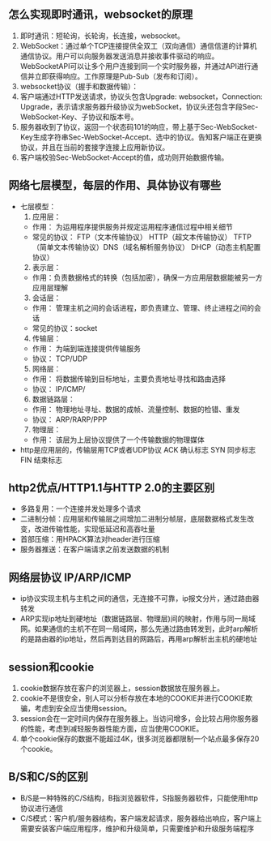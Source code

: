
## 怎么实现即时通讯，websocket的原理
1. 即时通讯：短轮询，长轮询，长连接，websocket。
2. WebSocket：通过单个TCP连接提供全双工（双向通信）通信信道的计算机通信协议。用户可以向服务器发送消息并接收事件驱动的响应。WebSocketAPI可以让多个用户连接到同一个实时服务器，并通过API进行通信并立即获得响应。工作原理是Pub-Sub（发布和订阅）。
3. websocket协议（握手和数据传输）：
  1. 客户端通过HTTP发送请求，协议头包含Upgrade: websocket，Connection: Upgrade，表示请求服务器升级协议为webSocket，协议头还包含字段Sec-WebSocket-Key、子协议和版本号。
  2. 服务器收到了协议，返回一个状态码101的响应，带上基于Sec-WebSocket-Key生成字符串Sec-WebSocket-Accept、选中的协议。告知客户端正在更换协议，并且在当前的套接字连接上应用新协议。
  3. 客户端校验Sec-WebSocket-Accept的值，成功则开始数据传输。

## 网络七层模型，每层的作用、具体协议有哪些
- 七层模型：
  1. 应用层：
    - 作用： 为运用程序提供服务并规定运用程序通信过程中相关细节
    - 常见的协议： FTP（文本传输协议） HTTP（超文本传输协议） TFTP（简单文本传输协议）DNS（域名解析服务协议） DHCP（动态主机配置协议）
  2. 表示层：
    - 作用：负责数据格式的转换（包括加密），确保一方应用层数据能被另一方应用层理解
  3. 会话层：
    - 作用： 管理主机之间的会话进程，即负责建立、管理、终止进程之间的会话
    - 常见的协议：socket
  4. 传输层：
    - 作用： 为端到端连接提供传输服务
    - 协议： TCP/UDP
  5. 网络层：
    - 作用： 将数据传输到目标地址，主要负责地址寻找和路由选择
    - 协议： IP/ICMP/
  6. 数据链路层：
    - 作用： 物理地址寻址、数据的成帧、流量控制、数据的检错、重发
    - 协议： ARP/RARP/PPP 
  7. 物理层：
    - 作用： 该层为上层协议提供了一个传输数据的物理媒体
- http是应用层的，传输层用TCP或者UDP协议
ACK 确认标志  SYN 同步标志 FIN 结束标志

## http2优点/HTTP1.1与HTTP 2.0的主要区别
- 多路复用：一个连接并发处理多个请求
- 二进制分帧：应用层和传输层之间增加二进制分帧层，底层数据格式发生改变，改进传输性能，实现低延迟和高吞吐量
- 首部压缩：用HPACK算法对header进行压缩
- 服务器推送：在客户端请求之前发送数据的机制

## 网络层协议 IP/ARP/ICMP
  - ip协议实现主机与主机之间的通信，无连接不可靠，ip报文分片，通过路由器转发
  - ARP实现ip地址到硬地址（数据链路层、物理层)间的映射，作用与同一局域网。如果通信的主机不在同一局域网，那么先通过路由转发到，此时arp解析的是路由器的ip地址，然后再到达目的网路后，再用arp解析出主机的硬地址

## session和cookie
1. cookie数据存放在客户的浏览器上，session数据放在服务器上。
2. cookie不是很安全，别人可以分析存放在本地的COOKIE并进行COOKIE欺骗，考虑到安全应当使用session。
3. session会在一定时间内保存在服务器上。当访问增多，会比较占用你服务器的性能，考虑到减轻服务器性能方面，应当使用COOKIE。
4. 单个cookie保存的数据不能超过4K，很多浏览器都限制一个站点最多保存20个cookie。

##  B/S和C/S的区别
- B/S是一种特殊的C/S结构，B指浏览器软件，S指服务器软件，只能使用http协议进行通信
- C/S模式：客户机/服务器结构，客户端发起请求，服务器给出响应，客户端上需要安装客户端应用程序，维护和升级简单，只需要维护和升级服务端程序
